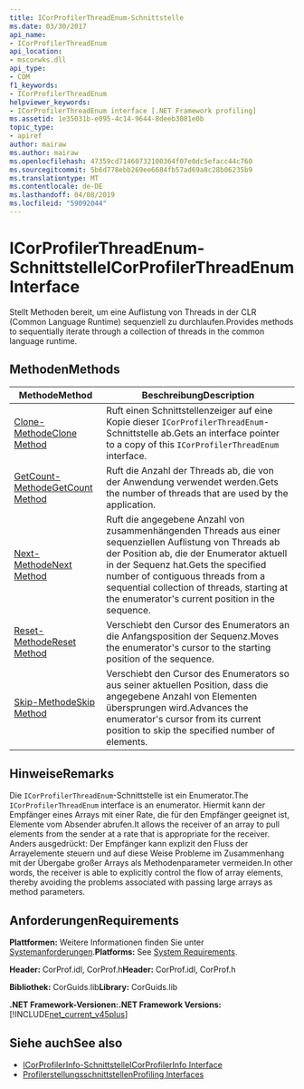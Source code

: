 ```yaml
---
title: ICorProfilerThreadEnum-Schnittstelle
ms.date: 03/30/2017
api_name:
- ICorProfilerThreadEnum
api_location:
- mscorwks.dll
api_type:
- COM
f1_keywords:
- ICorProfilerThreadEnum
helpviewer_keywords:
- ICorProfilerThreadEnum interface [.NET Framework profiling]
ms.assetid: 1e35031b-e095-4c14-9644-8deeb3081e0b
topic_type:
- apiref
author: mairaw
ms.author: mairaw
ms.openlocfilehash: 47359cd71460732100364f07e0dc5efacc44c760
ms.sourcegitcommit: 5b6d778ebb269ee6684fb57ad69a8c28b06235b9
ms.translationtype: MT
ms.contentlocale: de-DE
ms.lasthandoff: 04/08/2019
ms.locfileid: "59092044"
---
```

# <a name="icorprofilerthreadenum-interface"></a><span data-ttu-id="fa61f-102">ICorProfilerThreadEnum-Schnittstelle</span><span class="sxs-lookup"><span data-stu-id="fa61f-102">ICorProfilerThreadEnum Interface</span></span>
<span data-ttu-id="fa61f-103">Stellt Methoden bereit, um eine Auflistung von Threads in der CLR (Common Language Runtime) sequenziell zu durchlaufen.</span><span class="sxs-lookup"><span data-stu-id="fa61f-103">Provides methods to sequentially iterate through a collection of threads in the common language runtime.</span></span>  
  
## <a name="methods"></a><span data-ttu-id="fa61f-104">Methoden</span><span class="sxs-lookup"><span data-stu-id="fa61f-104">Methods</span></span>  
  
|<span data-ttu-id="fa61f-105">Methode</span><span class="sxs-lookup"><span data-stu-id="fa61f-105">Method</span></span>|<span data-ttu-id="fa61f-106">Beschreibung</span><span class="sxs-lookup"><span data-stu-id="fa61f-106">Description</span></span>|  
|------------|-----------------|  
|[<span data-ttu-id="fa61f-107">Clone-Methode</span><span class="sxs-lookup"><span data-stu-id="fa61f-107">Clone Method</span></span>](../../../../docs/framework/unmanaged-api/profiling/icorprofilerthreadenum-clone-method.md)|<span data-ttu-id="fa61f-108">Ruft einen Schnittstellenzeiger auf eine Kopie dieser `ICorProfilerThreadEnum`-Schnittstelle ab.</span><span class="sxs-lookup"><span data-stu-id="fa61f-108">Gets an interface pointer to a copy of this `ICorProfilerThreadEnum` interface.</span></span>|  
|[<span data-ttu-id="fa61f-109">GetCount-Methode</span><span class="sxs-lookup"><span data-stu-id="fa61f-109">GetCount Method</span></span>](../../../../docs/framework/unmanaged-api/profiling/icorprofilerthreadenum-getcount-method.md)|<span data-ttu-id="fa61f-110">Ruft die Anzahl der Threads ab, die von der Anwendung verwendet werden.</span><span class="sxs-lookup"><span data-stu-id="fa61f-110">Gets the number of threads that are used by the application.</span></span>|  
|[<span data-ttu-id="fa61f-111">Next-Methode</span><span class="sxs-lookup"><span data-stu-id="fa61f-111">Next Method</span></span>](../../../../docs/framework/unmanaged-api/profiling/icorprofilerthreadenum-next-method.md)|<span data-ttu-id="fa61f-112">Ruft die angegebene Anzahl von zusammenhängenden Threads aus einer sequenziellen Auflistung von Threads ab der Position ab, die der Enumerator aktuell in der Sequenz hat.</span><span class="sxs-lookup"><span data-stu-id="fa61f-112">Gets the specified number of contiguous threads from a sequential collection of threads, starting at the enumerator's current position in the sequence.</span></span>|  
|[<span data-ttu-id="fa61f-113">Reset-Methode</span><span class="sxs-lookup"><span data-stu-id="fa61f-113">Reset Method</span></span>](../../../../docs/framework/unmanaged-api/profiling/icorprofilerthreadenum-reset-method.md)|<span data-ttu-id="fa61f-114">Verschiebt den Cursor des Enumerators an die Anfangsposition der Sequenz.</span><span class="sxs-lookup"><span data-stu-id="fa61f-114">Moves the enumerator's cursor to the starting position of the sequence.</span></span>|  
|[<span data-ttu-id="fa61f-115">Skip-Methode</span><span class="sxs-lookup"><span data-stu-id="fa61f-115">Skip Method</span></span>](../../../../docs/framework/unmanaged-api/profiling/icorprofilerthreadenum-skip-method.md)|<span data-ttu-id="fa61f-116">Verschiebt den Cursor des Enumerators so aus seiner aktuellen Position, dass die angegebene Anzahl von Elementen übersprungen wird.</span><span class="sxs-lookup"><span data-stu-id="fa61f-116">Advances the enumerator's cursor from its current position to skip the specified number of elements.</span></span>|  
  
## <a name="remarks"></a><span data-ttu-id="fa61f-117">Hinweise</span><span class="sxs-lookup"><span data-stu-id="fa61f-117">Remarks</span></span>  
 <span data-ttu-id="fa61f-118">Die `ICorProfilerThreadEnum`-Schnittstelle ist ein Enumerator.</span><span class="sxs-lookup"><span data-stu-id="fa61f-118">The `ICorProfilerThreadEnum` interface is an enumerator.</span></span> <span data-ttu-id="fa61f-119">Hiermit kann der Empfänger eines Arrays mit einer Rate, die für den Empfänger geeignet ist, Elemente vom Absender abrufen.</span><span class="sxs-lookup"><span data-stu-id="fa61f-119">It allows the receiver of an array to pull elements from the sender at a rate that is appropriate for the receiver.</span></span> <span data-ttu-id="fa61f-120">Anders ausgedrückt: Der Empfänger kann explizit den Fluss der Arrayelemente steuern und auf diese Weise Probleme im Zusammenhang mit der Übergabe großer Arrays als Methodenparameter vermeiden.</span><span class="sxs-lookup"><span data-stu-id="fa61f-120">In other words, the receiver is able to explicitly control the flow of array elements, thereby avoiding the problems associated with passing large arrays as method parameters.</span></span>  
  
## <a name="requirements"></a><span data-ttu-id="fa61f-121">Anforderungen</span><span class="sxs-lookup"><span data-stu-id="fa61f-121">Requirements</span></span>  
 <span data-ttu-id="fa61f-122">**Plattformen:** Weitere Informationen finden Sie unter [Systemanforderungen](../../../../docs/framework/get-started/system-requirements.md).</span><span class="sxs-lookup"><span data-stu-id="fa61f-122">**Platforms:** See [System Requirements](../../../../docs/framework/get-started/system-requirements.md).</span></span>  
  
 <span data-ttu-id="fa61f-123">**Header:** CorProf.idl, CorProf.h</span><span class="sxs-lookup"><span data-stu-id="fa61f-123">**Header:** CorProf.idl, CorProf.h</span></span>  
  
 <span data-ttu-id="fa61f-124">**Bibliothek:** CorGuids.lib</span><span class="sxs-lookup"><span data-stu-id="fa61f-124">**Library:** CorGuids.lib</span></span>  
  
 **<span data-ttu-id="fa61f-125">.NET Framework-Versionen:</span><span class="sxs-lookup"><span data-stu-id="fa61f-125">.NET Framework Versions:</span></span>** [!INCLUDE[net_current_v45plus](../../../../includes/net-current-v45plus-md.md)]  
  
## <a name="see-also"></a><span data-ttu-id="fa61f-126">Siehe auch</span><span class="sxs-lookup"><span data-stu-id="fa61f-126">See also</span></span>

- [<span data-ttu-id="fa61f-127">ICorProfilerInfo-Schnittstelle</span><span class="sxs-lookup"><span data-stu-id="fa61f-127">ICorProfilerInfo Interface</span></span>](../../../../docs/framework/unmanaged-api/profiling/icorprofilerinfo-interface.md)
- [<span data-ttu-id="fa61f-128">Profilerstellungsschnittstellen</span><span class="sxs-lookup"><span data-stu-id="fa61f-128">Profiling Interfaces</span></span>](../../../../docs/framework/unmanaged-api/profiling/profiling-interfaces.md)
